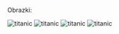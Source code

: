 Obrazki:

![titanic](https://ih0.redbubble.net/image.212602300.0755/flat,550x550,075,f.u2.jpg)
![titanic](https://ih0.redbubble.net/image.212602300.0755/flat,550x550,075,f.u2.jpg)
![titanic](https://ih0.redbubble.net/image.212602300.0755/flat,550x550,075,f.u2.jpg)
![titanic](https://ih0.redbubble.net/image.212602300.0755/flat,550x550,075,f.u2.jpg)